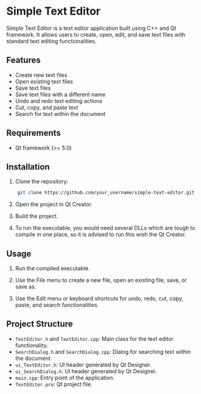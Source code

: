 # Simple Text Editor

Simple Text Editor is a text editor application built using C++ and Qt framework. It allows users to create, open, edit, and save text files with standard text editing functionalities.

## Features

- Create new text files
- Open existing text files
- Save text files
- Save text files with a different name
- Undo and redo text editing actions
- Cut, copy, and paste text
- Search for text within the document

## Requirements

- Qt framework (>= 5.0)

## Installation

1. Clone the repository:

```bash
    git clone https://github.com/your_username/simple-text-editor.git
```

2. Open the project in Qt Creator.

3. Build the project.

4. To run the executable, you would need several DLLs which are tough to compile in one place, so it is advised to run this wish the Qt Creator.

## Usage

1. Run the compiled executable.

2. Use the File menu to create a new file, open an existing file, save, or save as.

3. Use the Edit menu or keyboard shortcuts for undo, redo, cut, copy, paste, and search functionalities.

## Project Structure

- `TextEditor.h` and `TextEditor.cpp`: Main class for the text editor functionality.
- `SearchDialog.h` and `SearchDialog.cpp`: Dialog for searching text within the document.
- `ui_TextEditor.h`: UI header generated by Qt Designer.
- `ui_SearchDialog.h`: UI header generated by Qt Designer.
- `main.cpp`: Entry point of the application.
- `TextEditor.pro`: Qt project file.

